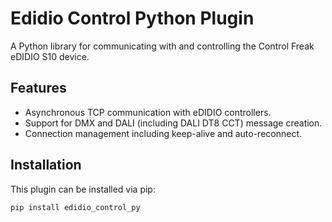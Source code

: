 # Edidio Control Python Plugin

A Python library for communicating with and controlling the Control Freak eDIDIO S10 device.

## Features

- Asynchronous TCP communication with eDIDIO controllers.
- Support for DMX and DALI (including DALI DT8 CCT) message creation.
- Connection management including keep-alive and auto-reconnect.

## Installation

This plugin can be installed via pip:

```bash
pip install edidio_control_py